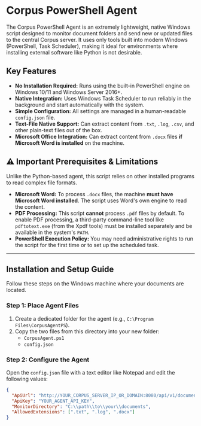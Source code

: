 # Corpus PowerShell Agent

The Corpus PowerShell Agent is an extremely lightweight, native Windows script designed to monitor document folders and send new or updated files to the central Corpus server. It uses only tools built into modern Windows (PowerShell, Task Scheduler), making it ideal for environments where installing external software like Python is not desirable.

## Key Features

- **No Installation Required:** Runs using the built-in PowerShell engine on Windows 10/11 and Windows Server 2016+.
- **Native Integration:** Uses Windows Task Scheduler to run reliably in the background and start automatically with the system.
- **Simple Configuration:** All settings are managed in a human-readable `config.json` file.
- **Text-File Native Support:** Can extract content from `.txt`, `.log`, `.csv`, and other plain-text files out of the box.
- **Microsoft Office Integration:** Can extract content from `.docx` files **if Microsoft Word is installed** on the machine.

## ⚠️ Important Prerequisites & Limitations

Unlike the Python-based agent, this script relies on other installed programs to read complex file formats.

- **Microsoft Word:** To process `.docx` files, the machine **must have Microsoft Word installed**. The script uses Word's own engine to read the content.
- **PDF Processing:** This script **cannot** process `.pdf` files by default. To enable PDF processing, a third-party command-line tool like `pdftotext.exe` (from the Xpdf tools) must be installed separately and be available in the system's `PATH`.
- **PowerShell Execution Policy:** You may need administrative rights to run the script for the first time or to set up the scheduled task.

---

## Installation and Setup Guide

Follow these steps on the Windows machine where your documents are located.

### Step 1: Place Agent Files

1.  Create a dedicated folder for the agent (e.g., `C:\Program Files\CorpusAgentPS`).
2.  Copy the two files from this directory into your new folder:
    - `CorpusAgent.ps1`
    - `config.json`

### Step 2: Configure the Agent

Open the `config.json` file with a text editor like Notepad and edit the following values:

```json
{
  "ApiUrl": "http://YOUR_CORPUS_SERVER_IP_OR_DOMAIN:8080/api/v1/documents/ingest",
  "ApiKey": "YOUR_AGENT_API_KEY",
  "MonitorDirectory": "C:\\path\\to\\your\\documents",
  "AllowedExtensions": [".txt", ".log", ".docx"]
}